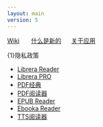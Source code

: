 ```yaml
---
layout: main
version: 5
---
```

[Wiki](/wiki/zh) &nbsp; &nbsp; &nbsp; [什么是新的](/wiki/what-is-new/)&nbsp; &nbsp; &nbsp; [关于应用](/wiki/about/)

{1}隐私政策

* [Librera Reader](/wiki/PrivacyPolicy/com.foobnix.pdf.reader/zh)
* [Librera PRO](/wiki/PrivacyPolicy/com.foobnix.pro.pdf.reader/zh)
* [PDF经典](/wiki/PrivacyPolicy/classic.pdf.reader.viewer.djvu.epub.fb2.txt.mobi.book.reader.lirbi.libri/zh)
* [PDF阅读器](/wiki/PrivacyPolicy/pdf.pdf.reader/zh)
* [EPUB Reader](/wiki/PrivacyPolicy/epub.reader/zh)
* [Ebooka Reader](/wiki/PrivacyPolicy/droid.reader.book.epub.mobi.pdf.djvu.fb2.txt.azw.azw3/zh)
* [TTS阅读器](/wiki/PrivacyPolicy/tts.reader/zh)
